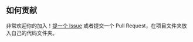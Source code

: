 ## 如何贡献

非常欢迎你的加入！[提一个 Issue](https://github.com/School-of-Website-Engineering/Knock-Ding-Yanxuan/issues) 或者提交一个 Pull Request，在项目文件夹放入自己的代码文件夹。
